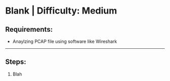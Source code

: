 # Blank | Difficulty: Medium

## Requirements:

- Anaylzing PCAP file using software like Wireshark

---

## Steps:

1. Blah
